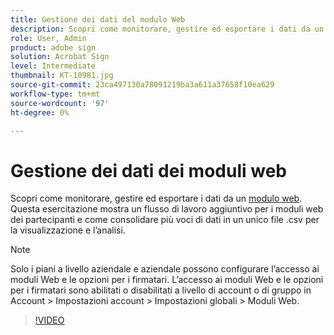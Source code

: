 ```yaml
---
title: Gestione dei dati del modulo Web
description: Scopri come monitorare, gestire ed esportare i dati da un modulo Web
role: User, Admin
product: adobe sign
solution: Acrobat Sign
level: Intermediate
thumbnail: KT-10981.jpg
source-git-commit: 23ca497130a78091219ba3a611a37658f10ea629
workflow-type: tm+mt
source-wordcount: '97'
ht-degree: 0%

---
```


# Gestione dei dati dei moduli web

Scopri come monitorare, gestire ed esportare i dati da un [modulo web](webform.md). Questa esercitazione mostra un flusso di lavoro aggiuntivo per i moduli web dei partecipanti e come consolidare più voci di dati in un unico file .csv per la visualizzazione e l’analisi.

>[!NOTE]
>
>Solo i piani a livello aziendale e aziendale possono configurare l’accesso ai moduli Web e le opzioni per i firmatari. L’accesso ai moduli Web e le opzioni per i firmatari sono abilitati o disabilitati a livello di account o di gruppo in Account > Impostazioni account > Impostazioni globali > Moduli Web.

>[!VIDEO](https://video.tv.adobe.com/v/3409607?hidetitle=true)
